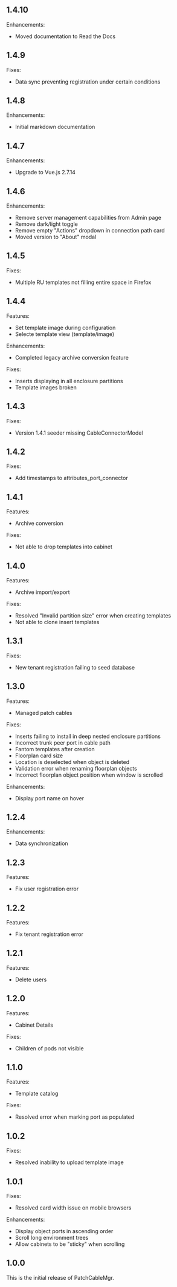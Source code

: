 ## 1.4.10

Enhancements:

- Moved documentation to Read the Docs

## 1.4.9

Fixes:

- Data sync preventing registration under certain conditions

## 1.4.8

Enhancements:

- Initial markdown documentation

## 1.4.7

Enhancements:

- Upgrade to Vue.js 2.7.14

## 1.4.6

Enhancements:

- Remove server management capabilities from Admin page
- Remove dark/light toggle
- Remove empty "Actions" dropdown in connection path card
- Moved version to "About" modal

## 1.4.5

Fixes:

- Multiple RU templates not filling entire space in Firefox

## 1.4.4

Features:

- Set template image during configuration
- Selecte template view (template/image)

Enhancements:

- Completed legacy archive conversion feature

Fixes:

- Inserts displaying in all enclosure partitions
- Template images broken

## 1.4.3

Fixes:

- Version 1.4.1 seeder missing CableConnectorModel

## 1.4.2

Fixes:

- Add timestamps to attributes_port_connector

## 1.4.1

Features:

- Archive conversion

Fixes:

- Not able to drop templates into cabinet

## 1.4.0

Features:

- Archive import/export

Fixes:

- Resolved "Invalid partition size" error when creating templates
- Not able to clone insert templates

## 1.3.1

Fixes:

- New tenant registration failing to seed database

## 1.3.0

Features:

- Managed patch cables

Fixes:

- Inserts failing to install in deep nested enclosure partitions
- Incorrect trunk peer port in cable path
- Fantom templates after creation
- Floorplan card size
- Location is deselected when object is deleted
- Validation error when renaming floorplan objects
- Incorrect floorplan object position when window is scrolled

Enhancements:

- Display port name on hover

## 1.2.4

Enhancements:

- Data synchronization

## 1.2.3

Features:

- Fix user registration error

## 1.2.2

Features:

- Fix tenant registration error

## 1.2.1

Features:

- Delete users

## 1.2.0

Features:

- Cabinet Details

Fixes:

- Children of pods not visible

## 1.1.0

Features:

- Template catalog

Fixes:

- Resolved error when marking port as populated

## 1.0.2

Fixes:

- Resolved inability to upload template image

## 1.0.1

Fixes:

- Resolved card width issue on mobile browsers

Enhancements:

- Display object ports in ascending order
- Scroll long environment trees
- Allow cabinets to be "sticky" when scrolling

## 1.0.0

This is the initial release of PatchCableMgr.
